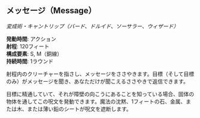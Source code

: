 ## メッセージ（Message）
*変成術・キャントリップ（バード、ドルイド、ソーサラー、ウィザード）*

**発動時間**: アクション  
**射程**: 120フィート  
**構成要素**: S, M（銅線）  
**持続時間**: 1ラウンド

射程内のクリーチャーを指さし、メッセージをささやきます。目標（そして目標のみ）がメッセージを聞き、あなただけが聞こえるささやきで返信できます。

目標に精通していて、それが障壁の向こうにあることを知っている場合、固体の物体を通してこの呪文を発動できます。魔法の沈黙、1フィートの石、金属、または木、または薄い鉛のシートが呪文を遮断します。